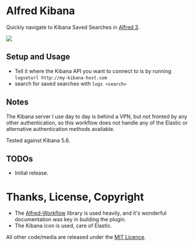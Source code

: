 # Alfred Kibana

Quickly navigate to Kibana Saved Searches in [Alfred 3][alfred].

![][sample]

## Setup and Usage
* Tell it where the Kibana API you want to connect to is by running `logseturl http://my-kibana-host.com`
* search for saved searches with `logs <search>`

## Notes
The Kibana server I use day to day is behind a VPN, but not fronted by any other authentication, so this workflow
does not handle any of the Elastic or alternative authentication methods available.

Tested against Kibana 5.6.

## TODOs
* Initial release.

# Thanks, License, Copyright

- The [Alfred-Workflow][alfred-workflow] library is used heavily, and it's wonderful documentation was key in building the plugin.
- The Kibana icon is used, care of Elastic.

All other code/media are released under the [MIT Licence][license].

[alfred]: http://www.alfredapp.com/
[alfred-workflow]: http://www.deanishe.net/alfred-workflow/
[license]: src/LICENSE.txt
[sample]: https://raw.github.com/lukewaite/alfred-kibana/master/docs/sample.jpg